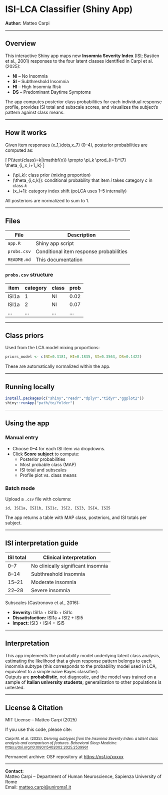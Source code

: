 # ISI-LCA Classifier (Shiny App)

**Author:** Matteo Carpi  

---

## Overview

This interactive Shiny app maps new **Insomnia Severity Index** (ISI; Bastien et al., 2001) responses to the four latent classes identified in Carpi et al. (2025):

- **NI** – No Insomnia  
- **SI** – Subthreshold Insomnia  
- **HI** – High Insomnia Risk  
- **DS** – Predominant Daytime Symptoms  

The app computes posterior class probabilities for each individual response profile, provides ISI total and subscale scores, and visualizes the subject’s pattern against class means.

---

## How it works

Given item responses \(x_1,\dots,x_7\) (0–4), posterior probabilities are computed as:

\[
P(\text{class}=k|\mathbf{x}) \propto \pi_k \prod_{i=1}^{7} \theta_{i,\,x_i+1,\,k}
\]

- \(\pi_k\): class prior (mixing proportion)  
- \(\theta_{i,c,k}\): conditional probability that item *i* takes category *c* in class *k*  
- \(x_i+1\): category index shift (poLCA uses 1–5 internally)  

All posteriors are normalized to sum to 1.

---

## Files

| File | Description |
|------|--------------|
| `app.R` | Shiny app script |
| `probs.csv` | Conditional item response probabilities |
| `README.md` | This documentation |

### `probs.csv` structure

| item | category | class | prob |
|------|-----------|-------|------|
| ISI1a | 1 | NI | 0.02 |
| ISI1a | 2 | NI | 0.07 |
| … | … | … | … |

---

## Class priors

Used from the LCA model mixing proportions:

```r
priors_model <- c(NI=0.3181, HI=0.1835, SI=0.3563, DS=0.1422)
```

These are automatically normalized within the app.

---

## Running locally

```r
install.packages(c("shiny","readr","dplyr","tidyr","ggplot2"))
shiny::runApp("path/to/folder")
```

---

## Using the app

### Manual entry
- Choose 0–4 for each ISI item via dropdowns.  
- Click **Score subject** to compute:
  - Posterior probabilities  
  - Most probable class (MAP)  
  - ISI total and subscales  
  - Profile plot vs. class means  

### Batch mode
Upload a `.csv` file with columns:

```
id, ISI1a, ISI1b, ISI1c, ISI2, ISI3, ISI4, ISI5
```

The app returns a table with MAP class, posteriors, and ISI totals per subject.

---

## ISI interpretation guide

| ISI total | Clinical interpretation |
|------------|------------------------|
| 0–7 | No clinically significant insomnia |
| 8–14 | Subthreshold insomnia |
| 15–21 | Moderate insomnia |
| 22–28 | Severe insomnia |

Subscales (Castronovo et al., 2016):

- **Severity:** ISI1a + ISI1b + ISI1c  
- **Dissatisfaction:** ISI1a + ISI2 + ISI5  
- **Impact:** ISI3 + ISI4 + ISI5

---

## Interpretation

This app implements the probability model underlying latent class analysis, estimating the likelihood that a given response pattern belongs to each insomnia subtype (this corresponds to the probability model used in LCA, equivalent to a simple naïve Bayes classifier).  
Outputs are **probabilistic**, not diagnostic, and the model was trained on a sample of **Italian university students**; generalization to other populations is untested.

---

## License & Citation

MIT License – Matteo Carpi (2025)

If you use this code, please cite:

<small>Carpi M. et al. (2025). *Deriving subtypes from the Insomnia Severity Index: a latent class analysis and comparison of features.* *Behavioral Sleep Medicine.* https://doi.org/10.1080/15402002.2025.2539961</small>

Permanent archive: OSF repository at https://osf.io/xxxxx

---


**Contact:**  
Matteo Carpi – Department of Human Neuroscience, Sapienza University of Rome  
Email: matteo.carpi@uniroma1.it
